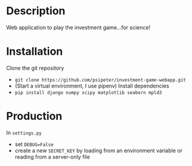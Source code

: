 # Description
Web application to play the investment game...for science!

# Installation
Clone the git repository
- ```git clone https://github.com/psipeter/investment-game-webapp.git```
- (Start a virtual environment, I use pipenv)
Install dependencies
- ```pip install django numpy scipy matplotlib seaborn mpld3```

# Production
In ```settings.py```
- set ```DEBUG=False```
- create a new ```SECRET_KEY``` by loading from an environment variable or reading from a server-only file
